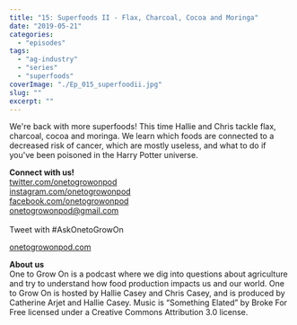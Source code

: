 ```yaml
---
title: "15: Superfoods II - Flax, Charcoal, Cocoa and Moringa"
date: "2019-05-21"
categories: 
  - "episodes"
tags: 
  - "ag-industry"
  - "series"
  - "superfoods"
coverImage: "./Ep_015_superfoodii.jpg"
slug: ""
excerpt: ""
---
```


We're back with more superfoods! This time Hallie and Chris tackle flax, charcoal, cocoa and moringa. We learn which foods are connected to a decreased risk of cancer, which are mostly useless, and what to do if you've been poisoned in the Harry Potter universe.

**Connect with us!**  
[twitter.com/onetogrowonpod](http://twitter.com/onetogrowonpod)  
[instagram.com/onetogrowonpod  
](http://instagram.com/onetogrowonpod)[facebook.com/onetogrowonpod  
](http://facebook.com/onetogrowonpod)[onetogrowonpod@gmail.com  
](mailto:onetogrowonpod@gmail.com)  
Tweet with #AskOnetoGrowOn  
  
[onetogrowonpod.com](http://onetogrowonpod.com/)

**About us**  
One to Grow On is a podcast where we dig into questions about agriculture and try to understand how food production impacts us and our world. One to Grow On is hosted by Hallie Casey and Chris Casey, and is produced by Catherine Arjet and Hallie Casey. Music is “Something Elated” by Broke For Free licensed under a Creative Commons Attribution 3.0 license.

